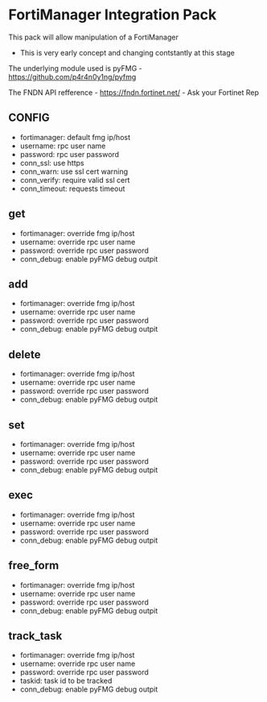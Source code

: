# FortiManager Integration Pack
This pack will allow manipulation of a FortiManager
 - This is very early concept and changing contstantly at this stage

The underlying module used is pyFMG - https://github.com/p4r4n0y1ng/pyfmg

The FNDN API refference - https://fndn.fortinet.net/ - Ask your Fortinet Rep

## CONFIG
- fortimanager: default fmg ip/host
- username: rpc user name
- password: rpc user password
- conn_ssl: use https
- conn_warn: use ssl cert warning
- conn_verify: require valid ssl cert
- conn_timeout: requests timeout

## get
- fortimanager: override fmg ip/host
- username: override rpc user name
- password: override rpc user password
- conn_debug: enable pyFMG debug outpit
## add
- fortimanager: override fmg ip/host
- username: override rpc user name
- password: override rpc user password
- conn_debug: enable pyFMG debug outpit
## delete
- fortimanager: override fmg ip/host
- username: override rpc user name
- password: override rpc user password
- conn_debug: enable pyFMG debug outpit
## set
- fortimanager: override fmg ip/host
- username: override rpc user name
- password: override rpc user password
- conn_debug: enable pyFMG debug outpit
## exec
- fortimanager: override fmg ip/host
- username: override rpc user name
- password: override rpc user password
- conn_debug: enable pyFMG debug outpit
## free_form
- fortimanager: override fmg ip/host
- username: override rpc user name
- password: override rpc user password
- conn_debug: enable pyFMG debug outpit
## track_task
- fortimanager: override fmg ip/host
- username: override rpc user name
- password: override rpc user password
- taskid: task id to be tracked
- conn_debug: enable pyFMG debug outpit